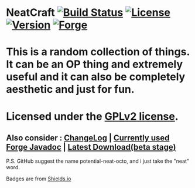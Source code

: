 NeatCraft [![Build Status](http://118.136.153.103:8080/job/NeatCraft/badge/icon)](http://118.136.153.103:8080/job/NeatCraft/) [![License](http://img.shields.io/badge/license-GPLv2-brightgreen.svg)](https://github.com/CMicro/NeatCraft/blob/master/LICENSE)  [![Version](http://img.shields.io/badge/release-1.7.10--8.9-blue.svg)](https://github.com/CMicro/NeatCraft/releases) [![Forge](http://img.shields.io/badge/forge-10.13.0.1199-red.svg)](http://files.minecraftforge.net/)
======================
This is a random collection of things. It can be an OP thing and extremely useful and it can also be completely aesthetic and just for fun.
=======================
Licensed under the [GPLv2 license](https://github.com/CMicro/NeatCraft/blob/master/LICENSE).
=======================
Also consider : [ChangeLog](https://github.com/CMicro/NeatCraft/blob/master/CHANGELOG.md) | [Currently used Forge Javadoc](http://cmicro.github.io/NeatCraft/forge-javadoc/) | [Latest Download(beta stage)](https://drone.io/github.com/CMicro/NeatCraft/files)
-----------------------
P.S. GitHub suggest the name potential-neat-octo, and i just take the "neat" word.

Badges are from [Shields.io](http://shields.io/)
